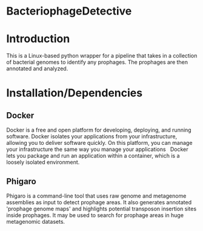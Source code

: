 # BacteriophageDetective

# Introduction
This is a Linux-based python wrapper for a pipeline that takes in a collection of bacterial genomes to identify any prophages. The prophages are then annotated and analyzed.

# Installation/Dependencies

## Docker
Docker is a free and open platform for developing, deploying, and running software. Docker isolates your applications from your infrastructure, allowing you to deliver software quickly. On this platform, you can manage your infrastructure the same way you manage your applications   Docker lets you package and run an application within a container, which is a loosely isolated environment.

## Phigaro
Phigaro is a command-line tool that uses raw genome and metagenome assemblies as input to detect prophage areas. It also generates annotated 'prophage genome maps' and highlights potential transposon insertion sites inside prophages. It may be used to search for prophage areas in huge metagenomic datasets.

